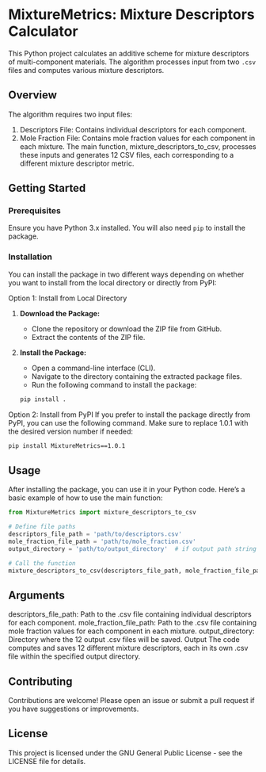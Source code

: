 
# MixtureMetrics: Mixture Descriptors Calculator
This Python project calculates an additive scheme for mixture descriptors of multi-component materials. The algorithm processes input from two `.csv` files and computes various mixture descriptors.


## Overview
The algorithm requires two input files:

1. Descriptors File: Contains individual descriptors for each component.
2. Mole Fraction File: Contains mole fraction values for each component in each mixture.
The main function, mixture_descriptors_to_csv, processes these inputs and generates 12 CSV files, each corresponding to a different mixture descriptor metric. 


## Getting Started

### Prerequisites

Ensure you have Python 3.x installed. You will also need `pip` to install the package.

### Installation
You can install the package in two different ways depending on whether you want to install from the local directory or directly from PyPI:

Option 1: Install from Local Directory
   1. **Download the Package:**
      - Clone the repository or download the ZIP file from GitHub.
      - Extract the contents of the ZIP file.

   2. **Install the Package:**
      - Open a command-line interface (CLI).
      - Navigate to the directory containing the extracted package files.
      - Run the following command to install the package:

      ```bash
      pip install .
      ```
Option 2: Install from PyPI
If you prefer to install the package directly from PyPI, you can use the following command. Make sure to replace 1.0.1 with the desired version number if needed:  

   ```bash
   pip install MixtureMetrics==1.0.1
   ```

## Usage

After installing the package, you can use it in your Python code. Here’s a basic example of how to use the main function:


```python
from MixtureMetrics import mixture_descriptors_to_csv

# Define file paths
descriptors_file_path = 'path/to/descriptors.csv'
mole_fraction_file_path = 'path/to/mole_fraction.csv'
output_directory = 'path/to/output_directory'  # if output path string is empty or None and not provided,it defaults to use the current working directory and if the provided folder is not existed it creates a folder in the given path or in 1.1.5 working directory

# Call the function
mixture_descriptors_to_csv(descriptors_file_path, mole_fraction_file_path, output_directory)
```

## Arguments
descriptors_file_path: Path to the .csv file containing individual descriptors for each component.
mole_fraction_file_path: Path to the .csv file containing mole fraction values for each component in each mixture.
output_directory: Directory where the 12 output .csv files will be saved.
Output
The code computes and saves 12 different mixture descriptors, each in its own .csv file within the specified output directory.

## Contributing
Contributions are welcome! Please open an issue or submit a pull request if you have suggestions or improvements.
   
## License
This project is licensed under the GNU General Public License - see the LICENSE file for details.


